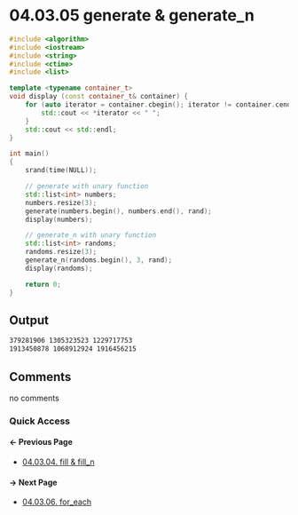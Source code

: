 # 04.03.05 generate & generate_n

```cxx
#include <algorithm>
#include <iostream>
#include <string>
#include <ctime>
#include <list>

template <typename container_t>
void display (const container_t& container) {
    for (auto iterator = container.cbegin(); iterator != container.cend(); ++iterator) {
        std::cout << *iterator << " ";
    }
    std::cout << std::endl;
}

int main()
{
    srand(time(NULL));

    // generate with unary function
    std::list<int> numbers;
    numbers.resize(3);
    generate(numbers.begin(), numbers.end(), rand);
    display(numbers);

    // generate_n with unary function
    std::list<int> randoms;
    randoms.resize(3);
    generate_n(randoms.begin(), 3, rand);
    display(randoms);

    return 0;
}

```

## Output

```txt
379281906 1305323523 1229717753 
1913450878 1068912924 1916456215 
```

## Comments

no comments

### Quick Access

<div class="previous_page pagination">

#### &#8592; Previous Page

* [04.03.04. fill & fill_n](./../../04.more_stl/03.algorithms/04.fill.md)

</div>
<div class="next_page pagination">

#### &#8594; Next Page

* [04.03.06. for_each](./../../04.more_stl/03.algorithms/06.foreach.md)

</div>
